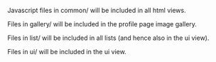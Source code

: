 Javascript files in common/ will be included in all html views.

Files in gallery/ will be included in the profile page image gallery.

Files in list/ will be included in all lists (and hence also in the ui view).

Files in ui/ will be included in the ui view.

